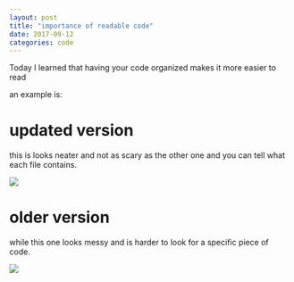 ```yaml
---
layout: post
title: "importance of readable code"
date: 2017-09-12
categories: code
---
```


Today I learned that having your code organized makes it more easier to read

<p> an example is: </p>

<h1> updated version </h1>

this is looks neater and not as scary as the other one and you can
tell what each file contains.

<img src="../../../../blog-pics/refactor-mario-2017-09-12.png" />


<h1> older version </h1>

while this one looks messy and is harder to look for a specific piece of code.

<img src="../../../../blog-pics/non-refactor-2017-09-12.png" />
